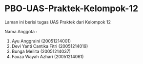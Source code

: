 # PBO-UAS-Praktek-Kelompok-12
Laman ini berisi tugas UAS Praktek dari Kelompok 12

Nama Anggota :
1.	Ayu Anggraini		(20051214001)
2.	Devi Yanti Cantika Fitri	(20051214019)
3.	Bunga Meilita			(20051214037)
4.	Fauza Wayah Azhari		(20051214061)
